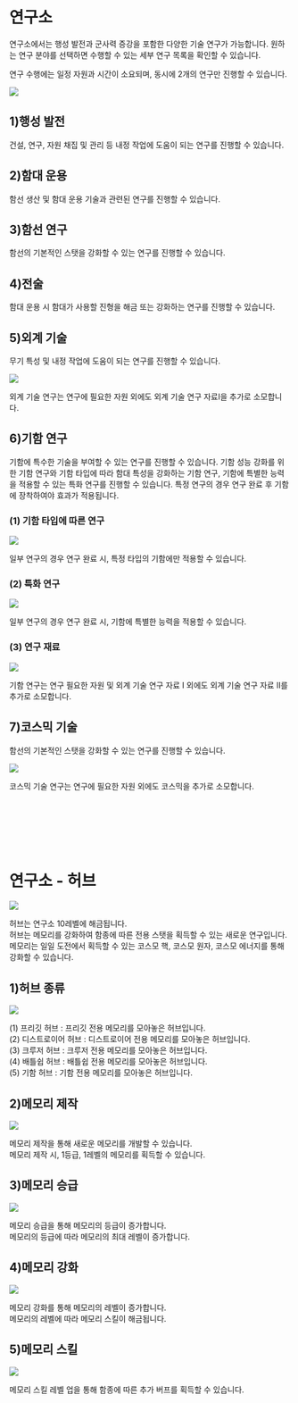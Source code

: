 # 연구소

 연구소에서는 행성 발전과 군사력 증강을 포함한 다양한 기술 연구가 가능합니다. 원하는 연구 분야를 선택하면 수행할 수 있는 세부 연구 목록을 확인할 수 있습니다.

연구 수행에는 일정 자원과 시간이 소요되며, 동시에 2개의 연구만 진행할 수 있습니다.

![](http://d3bbxo4nelobc3.cloudfront.net/html/img/help/103_006research.jpg)



## 1)행성 발전

 건설, 연구, 자원 채집 및 관리 등 내정 작업에 도움이 되는 연구를 진행할 수 있습니다.



## 2)함대 운용

 함선 생산 및 함대 운용 기술과 관련된 연구를 진행할 수 있습니다.



## 3)함선 연구

 함선의 기본적인 스탯을 강화할 수 있는 연구를 진행할 수 있습니다.



## 4)전술

 함대 운용 시 함대가 사용할 진형을 해금 또는 강화하는 연구를 진행할 수 있습니다.



## 5)외계 기술

 무기 특성 및 내정 작업에 도움이 되는 연구를 진행할 수 있습니다.
 
![](http://d3bbxo4nelobc3.cloudfront.net/html/img/help/103_001research.jpg)
 
 외계 기술 연구는 연구에 필요한 자원 외에도 외계 기술 연구 자료Ⅰ을 추가로 소모합니다.



## 6)기함 연구

 기함에 특수한 기술을 부여할 수 있는 연구를 진행할 수 있습니다.
 기함 성능 강화를 위한 기함 연구와 기함 타입에 따라 함대 특성을 강화하는 기함 연구, 기함에 특별한 능력을 적용할 수 있는 특화 연구를 진행할 수 있습니다.
 특정 연구의 경우 연구 완료 후 기함에 장착하여야 효과가 적용됩니다.
 
 
### (1) 기함 타입에 따른 연구
 
![](http://d3bbxo4nelobc3.cloudfront.net/html/img/help/103_002research.jpg)
 
 일부 연구의 경우 연구 완료 시, 특정 타입의 기함에만 적용할 수 있습니다.
  
  
### (2) 특화 연구
 
![](http://d3bbxo4nelobc3.cloudfront.net/html/img/help/103_003research.jpg)
 
 일부 연구의 경우 연구 완료 시, 기함에 특별한 능력을 적용할 수 있습니다.
 
 
### (3) 연구 재료
 
![](http://d3bbxo4nelobc3.cloudfront.net/html/img/help/103_004research.jpg)
 
 기함 연구는 연구 필요한 자원 및 외계 기술 연구 자료 I 외에도 외계 기술 연구 자료 II를 추가로 소모합니다.
 


## 7)코스믹 기술

 함선의 기본적인 스탯을 강화할 수 있는 연구를 진행할 수 있습니다.<br>
 
![](https://astrokings.s3.ap-northeast-2.amazonaws.com/html/img/help/103_005research.jpg)
 
 코스믹 기술 연구는 연구에 필요한 자원 외에도 코스믹을 추가로 소모합니다.

<br>
<br>
<br>
<br>
<br>

# 연구소 - 허브
 
![](https://astrokings.s3.ap-northeast-2.amazonaws.com/html/img/help/103_001hub.jpg)<br> 

허브는 연구소 10레벨에 해금됩니다.<br> 
허브는 메모리를 강화하여 함종에 따른 전용 스탯을 획득할 수 있는 새로운 연구입니다.<br> 
메모리는 일일 도전에서 획득할 수 있는 코스모 핵, 코스모 원자, 코스모 에너지를 통해 강화할 수 있습니다.


## 1)허브 종류

 ![](https://astrokings.s3.ap-northeast-2.amazonaws.com/html/img/help/103_002hub.jpg)<br> 

 (1) 프리깃 허브 : 프리깃 전용 메모리를 모아놓은 허브입니다.<br> 
 (2) 디스트로이어 허브 : 디스트로이어 전용 메모리를 모아놓은 허브입니다.<br> 
 (3) 크루저 허브 : 크루저 전용 메모리를 모아놓은 허브입니다.<br> 
 (4) 배틀쉽 허브 : 배틀쉽 전용 메모리를 모아놓은 허브입니다.<br> 
 (5) 기함 허브 : 기함 전용 메모리를 모아놓은 허브입니다.
 

## 2)메모리 제작

 ![](https://astrokings.s3.ap-northeast-2.amazonaws.com/html/img/help/103_003hub.jpg)<br>

 메모리 제작을 통해 새로운 메모리를 개발할 수 있습니다.<br> 
 메모리 제작 시, 1등급, 1레벨의 메모리를 획득할 수 있습니다.
 

## 3)메모리 승급

 ![](https://astrokings.s3.ap-northeast-2.amazonaws.com/html/img/help/103_004hub.jpg)<br>

 메모리 승급을 통해 메모리의 등급이 증가합니다.<br> 
 메모리의 등급에 따라 메모리의 최대 레벨이 증가합니다.


## 4)메모리 강화

 ![](https://astrokings.s3.ap-northeast-2.amazonaws.com/html/img/help/103_005hub.jpg)<br>

 메모리 강화를 통해 메모리의 레벨이 증가합니다.<br> 
 메모리의 레벨에 따라 메모리 스킬이 해금됩니다.


## 5)메모리 스킬

 ![](https://astrokings.s3.ap-northeast-2.amazonaws.com/html/img/help/103_006hub.jpg)<br>

 메모리 스킬 레벨 업을 통해 함종에 따른 추가 버프를 획득할 수 있습니다.